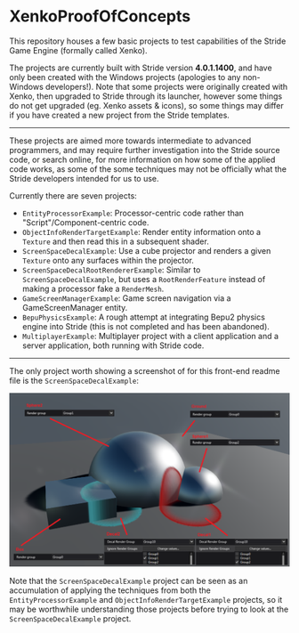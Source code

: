 # XenkoProofOfConcepts

This repository houses a few basic projects to test capabilities of the Stride Game Engine (formally called Xenko).

The projects are currently built with Stride version **4.0.1.1400**, and have only been created with the Windows projects (apologies to any non-Windows developers!).
Note that some projects were originally created with Xenko, then upgraded to Stride through its launcher, however some things do not get upgraded (eg. Xenko assets & icons), so some things may differ if you have created a new project from the Stride templates.

---

These projects are aimed more towards intermediate to advanced programmers, and may require further investigation into the Stride source code, or search online, for more information on how some of the applied code works, as some of the some techniques may not be officially what the Stride developers intended for us to use.

Currently there are seven projects:
* `EntityProcessorExample`: Processor-centric code rather than "Script"/Component-centric code.
* `ObjectInfoRenderTargetExample`: Render entity information onto a `Texture` and then read this in a subsequent shader.
* `ScreenSpaceDecalExample`: Use a cube projector and renders a given `Texture` onto any surfaces within the projector.
* `ScreenSpaceDecalRootRendererExample`: Similar to `ScreenSpaceDecalExample`, but uses a `RootRenderFeature` instead of making a processor fake a `RenderMesh`.
* `GameScreenManagerExample`: Game screen navigation via a GameScreenManager entity.
* `BepuPhysicsExample`: A rough attempt at integrating Bepu2 physics engine into Stride (this is not completed and has been abandoned).
* `MultiplayerExample`: Multiplayer project with a client application and a server application, both running with Stride code.

---
The only project worth showing a screenshot of for this front-end readme file is the `ScreenSpaceDecalExample`:

![Render Stage](ScreenSpaceDecalExample/images/scene.png)

Note that the `ScreenSpaceDecalExample` project can be seen as an accumulation of applying the techniques from both the `EntityProcessorExample` and `ObjectInfoRenderTargetExample` projects, so it may be worthwhile understanding those projects before trying to look at the `ScreenSpaceDecalExample` project.
